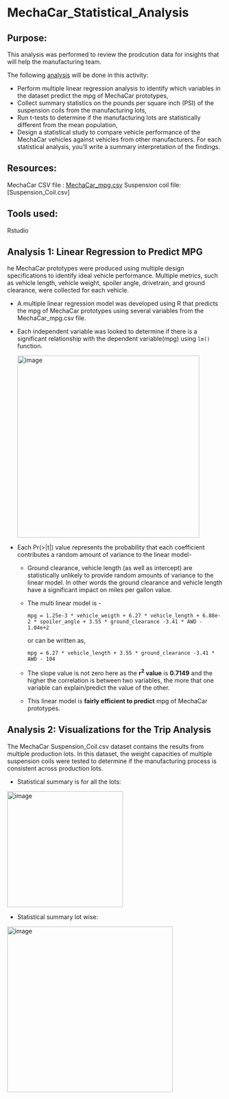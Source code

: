 # MechaCar_Statistical_Analysis

## Purpose:
This analysis was performed to review the prodcution data for insights that will help the manufacturing team. 

The following <ins>analysis</ins> will be done in this activity:
- Perform multiple linear regression analysis to identify which variables in the dataset predict the mpg of MechaCar prototypes,
- Collect summary statistics on the pounds per square inch (PSI) of the suspension coils from the manufacturing lots,
- Run t-tests to determine if the manufacturing lots are statistically different from the mean population,
- Design a statistical study to compare vehicle performance of the MechaCar vehicles against vehicles from other manufacturers. For each statistical analysis, you’ll write a summary interpretation of the findings.

## Resources: 
MechaCar CSV file : [MechaCar_mpg.csv](https://github.com/kritika2604/MechaCar_Statistical_Analysis/blob/main/MechaCar_mpg.csv)
Suspension coil file: [Suspension_Coil.csv]
## Tools used: 
Rstudio

## Analysis 1: Linear Regression to Predict MPG
he MechaCar prototypes were produced using multiple design specifications to identify ideal vehicle performance. Multiple metrics, such as vehicle length, vehicle weight, spoiler angle, drivetrain, and ground clearance, were collected for each vehicle. 

- A multiple linear regression model was developed using R that predicts the mpg of MechaCar prototypes using several variables from the MechaCar_mpg.csv file.
- Each independent variable was looked to determine if there is a significant relationship with the dependent variable(mpg) using `lm()` function. 

  <img width="424" alt="image" src="https://user-images.githubusercontent.com/94858846/162874770-a69caee9-598b-476f-9d6a-133ee3a669a2.png">

- Each Pr(>|t|) value represents the probability that each coefficient contributes a random amount of variance to the linear model- 
  - Ground clearance, vehicle length (as well as intercept) are statistically unlikely to provide random amounts of variance to the linear model. In other words the ground clearance and vehicle length have a significant impact on miles per gallon value.

  - The multi linear model is - 
  
    ```
    mpg = 1.25e-3 * vehicle_weigth + 6.27 * vehicle_length + 6.88e-2 * spoiler_angle + 3.55 * ground_clearance -3.41 * AWD - 1.04e+2
    ```
    or can be written as,
    ```
    mpg = 6.27 * vehicle_length + 3.55 * ground_clearance -3.41 * AWD - 104
    ```
  - The slope value is not zero here as the **r<sup>2</sup> value** is **0.7149** and the higher the correlation is between two variables, the more that one variable can explain/predict the value of the other.

  - This linear model is **fairly efficient to predict** mpg of MechaCar prototypes.
    
 ## Analysis 2: Visualizations for the Trip Analysis
 The MechaCar Suspension_Coil.csv dataset contains the results from multiple production lots. In this dataset, the weight capacities of multiple suspension coils were tested to determine if the manufacturing process is consistent across production lots. 
 
  - Statistical summary is for all the lots:
  <img width="270" alt="image" src="https://user-images.githubusercontent.com/94858846/163011497-942b2a7c-bfee-4d49-bd71-38f873d10d22.png">

  - Statistical summary lot wise:
  <img width="386" alt="image" src="https://user-images.githubusercontent.com/94858846/163011904-8c36efe4-cfbc-423d-8b3d-502a62c1de5b.png">

    
